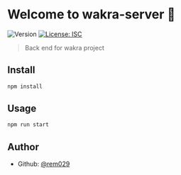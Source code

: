 # Welcome to wakra-server 👋
![Version](https://img.shields.io/badge/version-0.0.1-blue.svg?cacheSeconds=2592000)
[![License: ISC](https://img.shields.io/badge/License-ISC-yellow.svg)](#)

> Back end for wakra project

## Install

```sh
npm install
```

## Usage

```sh
npm run start
```

## Author

* Github: [@rem029](https://github.com/rem029)